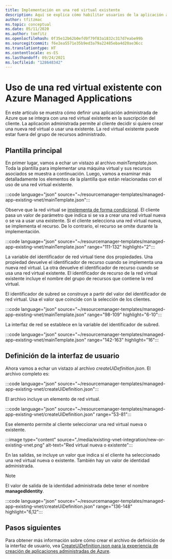 ```yaml
---
title: Implementación en una red virtual existente
description: Aquí se explica cómo habilitar usuarios de la aplicación administrada para seleccionar una red virtual existente. La red virtual puede estar fuera de la aplicación administrada.
author: tfitzmac
ms.topic: conceptual
ms.date: 05/11/2020
ms.author: tomfitz
ms.openlocfilehash: 0f35e12b62b0efd9f79f83a1832c317d7eabe99b
ms.sourcegitcommit: f6e2ea5571e35b9ed3a79a22485eba4d20ae36cc
ms.translationtype: HT
ms.contentlocale: es-ES
ms.lasthandoff: 09/24/2021
ms.locfileid: "128648342"
---
```

# <a name="use-existing-virtual-network-with-azure-managed-applications"></a>Uso de una red virtual existente con Azure Managed Applications

En este artículo se muestra cómo definir una aplicación administrada de Azure que se integra con una red virtual existente en la suscripción del cliente. La aplicación administrada permite al cliente decidir si quiere crear una nueva red virtual o usar una existente. La red virtual existente puede estar fuera del grupo de recursos administrado.

## <a name="main-template"></a>Plantilla principal

En primer lugar, vamos a echar un vistazo al archivo _mainTemplate.json_. Toda la plantilla para implementar una máquina virtual y sus recursos asociados se muestra a continuación. Luego, vamos a examinar más detalladamente los elementos de la plantilla que están relacionadas con el uso de una red virtual existente.

:::code language="json" source="~/resourcemanager-templates/managed-app-existing-vnet/mainTemplate.json":::

Observe que la red virtual se [implementa de forma condicional](../templates/conditional-resource-deployment.md). El cliente pasa un valor de parámetro que indica si se va a crear una red virtual nueva o se va a usar una existente. Si el cliente selecciona una red virtual nueva, se implementa el recurso. De lo contrario, el recurso se omite durante la implementación.

:::code language="json" source="~/resourcemanager-templates/managed-app-existing-vnet/mainTemplate.json" range="111-132" highlight="2":::

La variable del identificador de red virtual tiene dos propiedades. Una propiedad devuelve el identificador de recurso cuando se implementa una nueva red virtual. La otra devuelve el identificador de recurso cuando se usa una red virtual existente. El identificador de recurso de la red virtual existente incluye el nombre del grupo de recursos que contiene la red virtual.

El identificador de subred se construye a partir del valor del identificador de red virtual. Usa el valor que coincide con la selección de los clientes.

:::code language="json" source="~/resourcemanager-templates/managed-app-existing-vnet/mainTemplate.json" range="98-109" highlight="6-10":::

La interfaz de red se establece en la variable del identificador de subred.

:::code language="json" source="~/resourcemanager-templates/managed-app-existing-vnet/mainTemplate.json" range="142-163" highlight="16":::

## <a name="ui-definition"></a>Definición de la interfaz de usuario

Ahora vamos a echar un vistazo al archivo _createUiDefinition.json_. El archivo completo es:

:::code language="json" source="~/resourcemanager-templates/managed-app-existing-vnet/createUiDefinition.json":::

El archivo incluye un elemento de red virtual.

:::code language="json" source="~/resourcemanager-templates/managed-app-existing-vnet/createUiDefinition.json" range="53-81":::

Ese elemento permite al cliente seleccionar una red virtual nueva o existente.

:::image type="content" source="./media/existing-vnet-integration/new-or-existing-vnet.png" alt-text="Red virtual nueva o existente":::

En las salidas, se incluye un valor que indica si el cliente ha seleccionado una red virtual nueva o existente. También hay un valor de identidad administrada.

> [!NOTE]
> El valor de salida de la identidad administrada debe tener el nombre **managedIdentity**.

:::code language="json" source="~/resourcemanager-templates/managed-app-existing-vnet/createUiDefinition.json" range="136-148" highlight="6,12":::

## <a name="next-steps"></a>Pasos siguientes

Para obtener más información sobre cómo crear el archivo de definición de la interfaz de usuario, vea [CreateUiDefinition.json para la experiencia de creación de aplicaciones administradas de Azure](create-uidefinition-overview.md).
